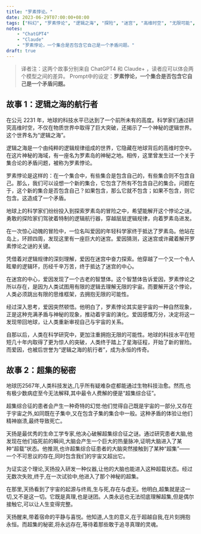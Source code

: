 ```yaml
---
title: "罗素悖论。"
date: 2023-06-29T07:00:00+08:00
tags: ["科幻", "罗素悖论", "逻辑之海", "探险", "迷宫", "高维时空", "无限可能", "地球", "科学家", "爱因", "ChatGPT4", "科幻小说","原创","虚构","未来派","想像力","奇幻","意识流","生死","宇宙","超集理论", "Claude"]
notes:
    - "ChatGPT4"
    - "Claude"
    - "罗素悖论，一个集合是否包含它自己是一个矛盾问题。"
draft: true
---
```


> 译者注：这两个故事分别来自 ChatGPT4 和 Claude+ ，读者应可以体会两个模型之间的差异。
> Prompt中的设定：**罗素悖论，一个集合是否包含它自己是一个矛盾问题。**

## 故事 1：逻辑之海的航行者

在公元 2231 年，地球的科技水平已达到了一个前所未有的高度。科学家们通过研究高维时空，不仅在物质世界中取得了巨大突破，还揭示了一个神秘的逻辑世界。这个世界名为“逻辑之海”。

逻辑之海是一个由纯粹的逻辑规律组成的世界，它隐藏在地球背后的高维时空中。在这片神秘的海域，有一座名为罗素岛的神秘之地。相传，这里曾发生过一个关于集合论的矛盾问题，被称为罗素悖论。

罗素悖论是这样的：在一个集合中，有些集合是包含自己的，有些集合则不包含自己。那么，我们可以设想一个新的集合，它包含了所有不包含自己的集合。问题在于，这个新的集合是否包含自己？如果包含，那么它就不包含；如果不包含，则它包含。这造成了一个矛盾。

地球上的科学家们纷纷投入到探索罗素岛的冒险之中，希望能解开这个悖论之谜。勇敢的探险家们驾驶着特制的逻辑航行器，穿越层层逻辑规律，向着罗素岛进发。

在一次惊心动魄的冒险中，一位名叫爱因的年轻科学家终于抵达了罗素岛。他站在岛上，环顾四周，发现这里有一座巨大的迷宫。爱因猜测，这迷宫或许藏着解开罗素悖论之谜的关键。

凭借着对逻辑规律的深刻理解，爱因在迷宫中奋力探索。他穿越了一个又一个令人眩晕的逻辑环，历经千辛万苦，终于抵达了迷宫的中心。

在迷宫的中心，爱因发现了一个古老的智慧体。这个智慧体告诉爱因，罗素悖论之所以存在，是因为人类试图用有限的逻辑去理解无限的宇宙。而要解开这个悖论，人类必须跳出有限的思维框架，去拥抱无限的可能性。

经过深入思考，爱因突然顿悟。他明白了，罗素悖论其实是宇宙的一种自然现象，正是这种充满矛盾与神秘的现象，推动着宇宙的演化。爱因感慨万分，决定将这一发现带回地球，让人类重新审视自己与宇宙的关系。

自那以后，人类在科学研究中，更加注重拥抱无限的可能性。地球的科技水平在短短几十年内取得了更为惊人的突破，人类终于踏上了星海征程，开始了新的冒险。而爱因，也被后世誉为“逻辑之海的航行者”，成为永恒的传奇。

## 故事 2：超集的秘密

地球历2567年,人类科技发达,几乎所有疑难杂症都能通过生物科技治愈。然而,也有极少数病症至今无法解释,其中最令人费解的便是“超集综合征”。

超集综合征的患者会产生一种奇特的幻觉:他们觉得自己既是宇宙的一部分,又存在于宇宙之外,如同既在子集中,又在包含子集的集合中一般。这种矛盾的体验让他们精神崩溃,最终导致死亡。

天扬是最优秀的生命工学专家,他决心破解超集综合征之谜。通过研究患者大脑,他发现在他们临死前的瞬间,大脑会产生一个巨大的热量脉冲,证明大脑进入了某种“超载”状态。他推测,也许超集综合征患者的大脑突然接触到了某种“超集”——一个不可思议的存在,同时包含我们的宇宙又超出它。

为证实这个理论,天扬投入研发一种仪器,让他的大脑也能进入这种超载状态。经过无数次失败,终于,在一次试验中,他进入了那个神秘的超集。

在那里,天扬看到了宇宙的起源与终焉,生与死,存在与虚无。他明白,超集就是这一切,又不是这一切。它既是真理,也是谜团。人类永远也无法彻底理解超集,但是偶尔接触它,可以让人生变得完整。

天扬醒来,带着宿命的平静与喜悦。他知道,人生的意义,在于超越自我,在片刻拥抱永恒。而超集的秘密,将永远存在,等待着那些敢于追寻真理的灵魂。